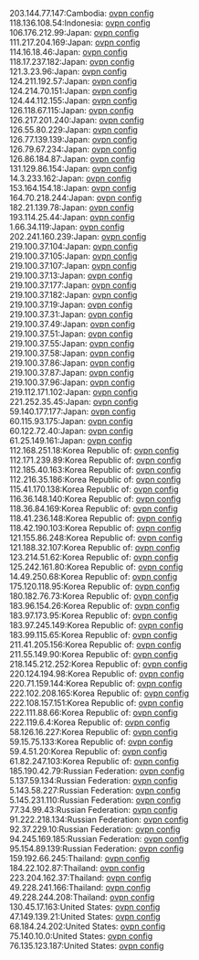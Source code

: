203.144.77.147:Cambodia: [ovpn config](vpn/203_144_77_147.ovpn)  
118.136.108.54:Indonesia: [ovpn config](vpn/118_136_108_54.ovpn)  
106.176.212.99:Japan: [ovpn config](vpn/106_176_212_99.ovpn)  
111.217.204.169:Japan: [ovpn config](vpn/111_217_204_169.ovpn)  
114.16.18.46:Japan: [ovpn config](vpn/114_16_18_46.ovpn)  
118.17.237.182:Japan: [ovpn config](vpn/118_17_237_182.ovpn)  
121.3.23.96:Japan: [ovpn config](vpn/121_3_23_96.ovpn)  
124.211.192.57:Japan: [ovpn config](vpn/124_211_192_57.ovpn)  
124.214.70.151:Japan: [ovpn config](vpn/124_214_70_151.ovpn)  
124.44.112.155:Japan: [ovpn config](vpn/124_44_112_155.ovpn)  
126.118.67.115:Japan: [ovpn config](vpn/126_118_67_115.ovpn)  
126.217.201.240:Japan: [ovpn config](vpn/126_217_201_240.ovpn)  
126.55.80.229:Japan: [ovpn config](vpn/126_55_80_229.ovpn)  
126.77.139.139:Japan: [ovpn config](vpn/126_77_139_139.ovpn)  
126.79.67.234:Japan: [ovpn config](vpn/126_79_67_234.ovpn)  
126.86.184.87:Japan: [ovpn config](vpn/126_86_184_87.ovpn)  
131.129.86.154:Japan: [ovpn config](vpn/131_129_86_154.ovpn)  
14.3.233.162:Japan: [ovpn config](vpn/14_3_233_162.ovpn)  
153.164.154.18:Japan: [ovpn config](vpn/153_164_154_18.ovpn)  
164.70.218.244:Japan: [ovpn config](vpn/164_70_218_244.ovpn)  
182.21.139.78:Japan: [ovpn config](vpn/182_21_139_78.ovpn)  
193.114.25.44:Japan: [ovpn config](vpn/193_114_25_44.ovpn)  
1.66.34.119:Japan: [ovpn config](vpn/1_66_34_119.ovpn)  
202.241.160.239:Japan: [ovpn config](vpn/202_241_160_239.ovpn)  
219.100.37.104:Japan: [ovpn config](vpn/219_100_37_104.ovpn)  
219.100.37.105:Japan: [ovpn config](vpn/219_100_37_105.ovpn)  
219.100.37.107:Japan: [ovpn config](vpn/219_100_37_107.ovpn)  
219.100.37.13:Japan: [ovpn config](vpn/219_100_37_13.ovpn)  
219.100.37.177:Japan: [ovpn config](vpn/219_100_37_177.ovpn)  
219.100.37.182:Japan: [ovpn config](vpn/219_100_37_182.ovpn)  
219.100.37.19:Japan: [ovpn config](vpn/219_100_37_19.ovpn)  
219.100.37.31:Japan: [ovpn config](vpn/219_100_37_31.ovpn)  
219.100.37.49:Japan: [ovpn config](vpn/219_100_37_49.ovpn)  
219.100.37.51:Japan: [ovpn config](vpn/219_100_37_51.ovpn)  
219.100.37.55:Japan: [ovpn config](vpn/219_100_37_55.ovpn)  
219.100.37.58:Japan: [ovpn config](vpn/219_100_37_58.ovpn)  
219.100.37.86:Japan: [ovpn config](vpn/219_100_37_86.ovpn)  
219.100.37.87:Japan: [ovpn config](vpn/219_100_37_87.ovpn)  
219.100.37.96:Japan: [ovpn config](vpn/219_100_37_96.ovpn)  
219.112.171.102:Japan: [ovpn config](vpn/219_112_171_102.ovpn)  
221.252.35.45:Japan: [ovpn config](vpn/221_252_35_45.ovpn)  
59.140.177.177:Japan: [ovpn config](vpn/59_140_177_177.ovpn)  
60.115.93.175:Japan: [ovpn config](vpn/60_115_93_175.ovpn)  
60.122.72.40:Japan: [ovpn config](vpn/60_122_72_40.ovpn)  
61.25.149.161:Japan: [ovpn config](vpn/61_25_149_161.ovpn)  
112.168.251.18:Korea Republic of: [ovpn config](vpn/112_168_251_18.ovpn)  
112.171.239.89:Korea Republic of: [ovpn config](vpn/112_171_239_89.ovpn)  
112.185.40.163:Korea Republic of: [ovpn config](vpn/112_185_40_163.ovpn)  
112.216.35.186:Korea Republic of: [ovpn config](vpn/112_216_35_186.ovpn)  
115.41.170.138:Korea Republic of: [ovpn config](vpn/115_41_170_138.ovpn)  
116.36.148.140:Korea Republic of: [ovpn config](vpn/116_36_148_140.ovpn)  
118.36.84.169:Korea Republic of: [ovpn config](vpn/118_36_84_169.ovpn)  
118.41.236.148:Korea Republic of: [ovpn config](vpn/118_41_236_148.ovpn)  
118.42.190.103:Korea Republic of: [ovpn config](vpn/118_42_190_103.ovpn)  
121.155.86.248:Korea Republic of: [ovpn config](vpn/121_155_86_248.ovpn)  
121.188.32.107:Korea Republic of: [ovpn config](vpn/121_188_32_107.ovpn)  
123.214.51.62:Korea Republic of: [ovpn config](vpn/123_214_51_62.ovpn)  
125.242.161.80:Korea Republic of: [ovpn config](vpn/125_242_161_80.ovpn)  
14.49.250.68:Korea Republic of: [ovpn config](vpn/14_49_250_68.ovpn)  
175.120.118.95:Korea Republic of: [ovpn config](vpn/175_120_118_95.ovpn)  
180.182.76.73:Korea Republic of: [ovpn config](vpn/180_182_76_73.ovpn)  
183.96.154.26:Korea Republic of: [ovpn config](vpn/183_96_154_26.ovpn)  
183.97.173.95:Korea Republic of: [ovpn config](vpn/183_97_173_95.ovpn)  
183.97.245.149:Korea Republic of: [ovpn config](vpn/183_97_245_149.ovpn)  
183.99.115.65:Korea Republic of: [ovpn config](vpn/183_99_115_65.ovpn)  
211.41.205.156:Korea Republic of: [ovpn config](vpn/211_41_205_156.ovpn)  
211.55.149.90:Korea Republic of: [ovpn config](vpn/211_55_149_90.ovpn)  
218.145.212.252:Korea Republic of: [ovpn config](vpn/218_145_212_252.ovpn)  
220.124.194.98:Korea Republic of: [ovpn config](vpn/220_124_194_98.ovpn)  
220.71.159.144:Korea Republic of: [ovpn config](vpn/220_71_159_144.ovpn)  
222.102.208.165:Korea Republic of: [ovpn config](vpn/222_102_208_165.ovpn)  
222.108.157.151:Korea Republic of: [ovpn config](vpn/222_108_157_151.ovpn)  
222.111.88.66:Korea Republic of: [ovpn config](vpn/222_111_88_66.ovpn)  
222.119.6.4:Korea Republic of: [ovpn config](vpn/222_119_6_4.ovpn)  
58.126.16.227:Korea Republic of: [ovpn config](vpn/58_126_16_227.ovpn)  
59.15.75.133:Korea Republic of: [ovpn config](vpn/59_15_75_133.ovpn)  
59.4.51.20:Korea Republic of: [ovpn config](vpn/59_4_51_20.ovpn)  
61.82.247.103:Korea Republic of: [ovpn config](vpn/61_82_247_103.ovpn)  
185.190.42.79:Russian Federation: [ovpn config](vpn/185_190_42_79.ovpn)  
5.137.59.134:Russian Federation: [ovpn config](vpn/5_137_59_134.ovpn)  
5.143.58.227:Russian Federation: [ovpn config](vpn/5_143_58_227.ovpn)  
5.145.231.110:Russian Federation: [ovpn config](vpn/5_145_231_110.ovpn)  
77.34.99.43:Russian Federation: [ovpn config](vpn/77_34_99_43.ovpn)  
91.222.218.134:Russian Federation: [ovpn config](vpn/91_222_218_134.ovpn)  
92.37.229.10:Russian Federation: [ovpn config](vpn/92_37_229_10.ovpn)  
94.245.169.185:Russian Federation: [ovpn config](vpn/94_245_169_185.ovpn)  
95.154.89.139:Russian Federation: [ovpn config](vpn/95_154_89_139.ovpn)  
159.192.66.245:Thailand: [ovpn config](vpn/159_192_66_245.ovpn)  
184.22.102.87:Thailand: [ovpn config](vpn/184_22_102_87.ovpn)  
223.204.162.37:Thailand: [ovpn config](vpn/223_204_162_37.ovpn)  
49.228.241.166:Thailand: [ovpn config](vpn/49_228_241_166.ovpn)  
49.228.244.208:Thailand: [ovpn config](vpn/49_228_244_208.ovpn)  
130.45.17.163:United States: [ovpn config](vpn/130_45_17_163.ovpn)  
47.149.139.21:United States: [ovpn config](vpn/47_149_139_21.ovpn)  
68.184.24.202:United States: [ovpn config](vpn/68_184_24_202.ovpn)  
75.140.10.0:United States: [ovpn config](vpn/75_140_10_0.ovpn)  
76.135.123.187:United States: [ovpn config](vpn/76_135_123_187.ovpn)  
